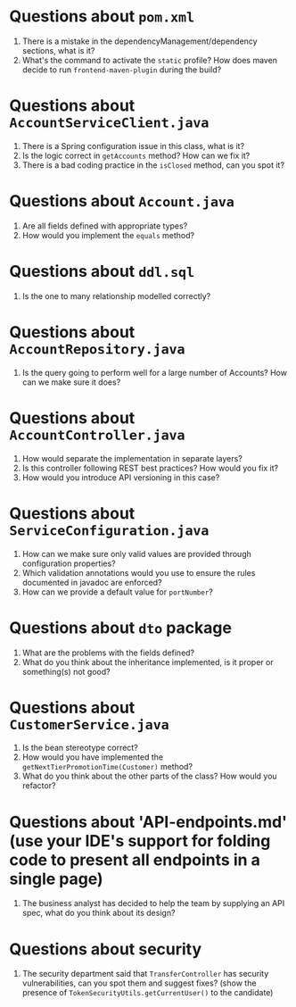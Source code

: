 # Questions about `pom.xml`
1. There is a mistake in the dependencyManagement/dependency sections, what is it?
2. What's the command to activate the `static` profile? How does maven decide to run `frontend-maven-plugin` during the build?

# Questions about `AccountServiceClient.java`
1. There is a Spring configuration issue in this class, what is it?
2. Is the logic correct in `getAccounts` method? How can we fix it?
4. There is a bad coding practice in the `isClosed` method, can you spot it?

# Questions about `Account.java`
1. Are all fields defined with appropriate types?
2. How would you implement the `equals` method?

# Questions about `ddl.sql`
1. Is the one to many relationship modelled correctly?

# Questions about `AccountRepository.java`
1. Is the query going to perform well for a large number of Accounts? How can we make sure it does?

# Questions about `AccountController.java`
1. How would separate the implementation in separate layers?
2. Is this controller following REST best practices? How would you fix it?
3. How would you introduce API versioning in this case?

# Questions about `ServiceConfiguration.java`
1. How can we make sure only valid values are provided through configuration properties?
2. Which validation annotations would you use to ensure the rules documented in javadoc are enforced?
3. How can we provide a default value for `portNumber`?

# Questions about `dto` package
1. What are the problems with the fields defined?
2. What do you think about the inheritance implemented, is it proper or something(s) not good?

# Questions about `CustomerService.java`
1. Is the bean stereotype correct?
2. How would you have implemented the `getNextTierPromotionTime(Customer)` method?
3. What do you think about the other parts of the class? How would you refactor?
    
# Questions about 'API-endpoints.md' (use your IDE's support for folding code to present all endpoints in a single page)
1. The business analyst has decided to help the team by supplying an API spec, what do you think about its design?

# Questions about security
1. The security department said that `TransferController` has security vulnerabilities, can you spot them and 
suggest fixes? (show the presence of `TokenSecurityUtils.getCurrentUser()` to the candidate)
